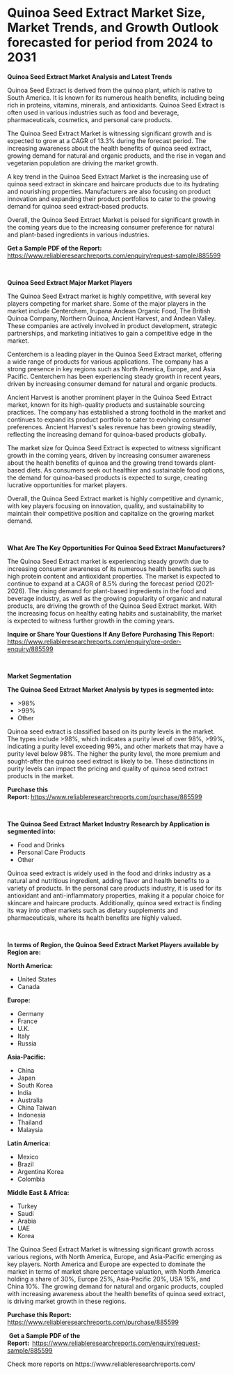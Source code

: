 <p><h1>Quinoa Seed Extract Market Size, Market Trends, and Growth Outlook forecasted for period from 2024 to 2031</h1></p><p><strong>Quinoa Seed Extract Market Analysis and Latest Trends</strong></p>
<p><p>Quinoa Seed Extract is derived from the quinoa plant, which is native to South America. It is known for its numerous health benefits, including being rich in proteins, vitamins, minerals, and antioxidants. Quinoa Seed Extract is often used in various industries such as food and beverage, pharmaceuticals, cosmetics, and personal care products.</p><p>The Quinoa Seed Extract Market is witnessing significant growth and is expected to grow at a CAGR of 13.3% during the forecast period. The increasing awareness about the health benefits of quinoa seed extract, growing demand for natural and organic products, and the rise in vegan and vegetarian population are driving the market growth. </p><p>A key trend in the Quinoa Seed Extract Market is the increasing use of quinoa seed extract in skincare and haircare products due to its hydrating and nourishing properties. Manufacturers are also focusing on product innovation and expanding their product portfolios to cater to the growing demand for quinoa seed extract-based products.</p><p>Overall, the Quinoa Seed Extract Market is poised for significant growth in the coming years due to the increasing consumer preference for natural and plant-based ingredients in various industries.</p></p>
<p><strong>Get a Sample PDF of the Report:&nbsp;</strong> <a href="https://www.reliableresearchreports.com/enquiry/request-sample/885599">https://www.reliableresearchreports.com/enquiry/request-sample/885599</a></p>
<p>&nbsp;</p>
<p><strong>Quinoa Seed Extract Major Market Players</strong></p>
<p><p>The Quinoa Seed Extract market is highly competitive, with several key players competing for market share. Some of the major players in the market include Centerchem, Irupana Andean Organic Food, The British Quinoa Company, Northern Quinoa, Ancient Harvest, and Andean Valley. These companies are actively involved in product development, strategic partnerships, and marketing initiatives to gain a competitive edge in the market.</p><p>Centerchem is a leading player in the Quinoa Seed Extract market, offering a wide range of products for various applications. The company has a strong presence in key regions such as North America, Europe, and Asia Pacific. Centerchem has been experiencing steady growth in recent years, driven by increasing consumer demand for natural and organic products.</p><p>Ancient Harvest is another prominent player in the Quinoa Seed Extract market, known for its high-quality products and sustainable sourcing practices. The company has established a strong foothold in the market and continues to expand its product portfolio to cater to evolving consumer preferences. Ancient Harvest's sales revenue has been growing steadily, reflecting the increasing demand for quinoa-based products globally.</p><p>The market size for Quinoa Seed Extract is expected to witness significant growth in the coming years, driven by increasing consumer awareness about the health benefits of quinoa and the growing trend towards plant-based diets. As consumers seek out healthier and sustainable food options, the demand for quinoa-based products is expected to surge, creating lucrative opportunities for market players.</p><p>Overall, the Quinoa Seed Extract market is highly competitive and dynamic, with key players focusing on innovation, quality, and sustainability to maintain their competitive position and capitalize on the growing market demand.</p></p>
<p>&nbsp;</p>
<p><strong>What Are The Key Opportunities For Quinoa Seed Extract Manufacturers?</strong></p>
<p><p>The Quinoa Seed Extract market is experiencing steady growth due to increasing consumer awareness of its numerous health benefits such as high protein content and antioxidant properties. The market is expected to continue to expand at a CAGR of 8.5% during the forecast period (2021-2026). The rising demand for plant-based ingredients in the food and beverage industry, as well as the growing popularity of organic and natural products, are driving the growth of the Quinoa Seed Extract market. With the increasing focus on healthy eating habits and sustainability, the market is expected to witness further growth in the coming years.</p></p>
<p><strong>Inquire or Share Your Questions If Any Before Purchasing This Report:</strong> <a href="https://www.reliableresearchreports.com/enquiry/pre-order-enquiry/885599">https://www.reliableresearchreports.com/enquiry/pre-order-enquiry/885599</a></p>
<p>&nbsp;</p>
<p><strong>Market Segmentation</strong></p>
<p><strong>The Quinoa Seed Extract Market Analysis by types is segmented into:</strong></p>
<p><ul><li>>98%</li><li>>99%</li><li>Other</li></ul></p>
<p><p>Quinoa seed extract is classified based on its purity levels in the market. The types include >98%, which indicates a purity level of over 98%, >99%, indicating a purity level exceeding 99%, and other markets that may have a purity level below 98%. The higher the purity level, the more premium and sought-after the quinoa seed extract is likely to be. These distinctions in purity levels can impact the pricing and quality of quinoa seed extract products in the market.</p></p>
<p><strong>Purchase this Report:&nbsp;</strong><a href="https://www.reliableresearchreports.com/purchase/885599">https://www.reliableresearchreports.com/purchase/885599</a></p>
<p>&nbsp;</p>
<p><strong>The Quinoa Seed Extract Market Industry Research by Application is segmented into:</strong></p>
<p><ul><li>Food and Drinks</li><li>Personal Care Products</li><li>Other</li></ul></p>
<p><p>Quinoa seed extract is widely used in the food and drinks industry as a natural and nutritious ingredient, adding flavor and health benefits to a variety of products. In the personal care products industry, it is used for its antioxidant and anti-inflammatory properties, making it a popular choice for skincare and haircare products. Additionally, quinoa seed extract is finding its way into other markets such as dietary supplements and pharmaceuticals, where its health benefits are highly valued.</p></p>
<p>&nbsp;</p>
<p><strong>In terms of Region, the Quinoa Seed Extract Market Players available by Region are:</strong></p>
<p>
    <p> <strong> North America: </strong>
        <ul>
            <li>United States</li>
            <li>Canada</li>
        </ul>
        </p> 
    <p> <strong> Europe: </strong>
        <ul>
            <li>Germany</li>
            <li>France</li>
            <li>U.K.</li>
            <li>Italy</li>
            <li>Russia</li>
        </ul>
        </p> 
    <p> <strong> Asia-Pacific: </strong>
        <ul>
            <li>China</li>
            <li>Japan</li>
            <li>South Korea</li>
            <li>India</li>
            <li>Australia</li>
            <li>China Taiwan</li>
            <li>Indonesia</li>
            <li>Thailand</li>
            <li>Malaysia</li>
        </ul>
        </p> 
    <p> <strong> Latin America: </strong>
        <ul>
            <li>Mexico</li>
            <li>Brazil</li>
            <li>Argentina Korea</li>
            <li>Colombia</li>
        </ul>
        </p> 
    <p> <strong> Middle East & Africa: </strong>
        <ul>
            <li>Turkey</li>
            <li>Saudi</li>
            <li>Arabia</li>
            <li>UAE</li>
            <li>Korea</li>
        </ul>
    </p>
    </p>
<p><p>The Quinoa Seed Extract Market is witnessing significant growth across various regions, with North America, Europe, and Asia-Pacific emerging as key players. North America and Europe are expected to dominate the market in terms of market share percentage valuation, with North America holding a share of 30%, Europe 25%, Asia-Pacific 20%, USA 15%, and China 10%. The growing demand for natural and organic products, coupled with increasing awareness about the health benefits of quinoa seed extract, is driving market growth in these regions.</p></p>
<p><strong>Purchase this Report: </strong><a href="https://www.reliableresearchreports.com/purchase/885599">https://www.reliableresearchreports.com/purchase/885599</a></p>
<p>&nbsp;<strong>Get a Sample PDF of the Report:&nbsp;&nbsp;</strong><a href="https://www.reliableresearchreports.com/enquiry/request-sample/885599">https://www.reliableresearchreports.com/enquiry/request-sample/885599</a></p>
<p><strong></strong></p>
<p>Check more reports on https://www.reliableresearchreports.com/</p>